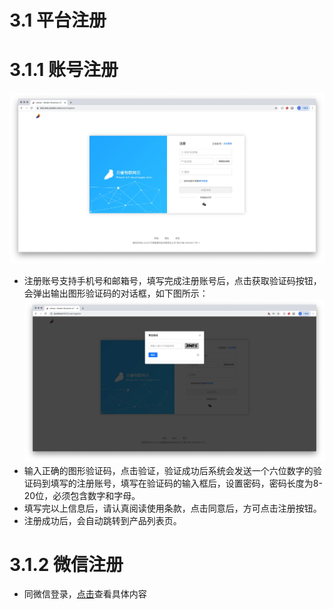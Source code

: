 # 3.1 平台注册
# 3.1.1 账号注册
![avatar](./images/register.jpg)
* 注册账号支持手机号和邮箱号，填写完成注册账号后，点击获取验证码按钮，会弹出输出图形验证码的对话框，如下图所示：
![avatar](./images/captcha.jpg)
* 输入正确的图形验证码，点击验证，验证成功后系统会发送一个六位数字的验证码到填写的注册账号，填写在验证码的输入框后，设置密码，密码长度为8-20位，必须包含数字和字母。
* 填写完以上信息后，请认真阅读使用条款，点击同意后，方可点击注册按钮。
* 注册成功后，会自动跳转到产品列表页。
# 3.1.2 微信注册
* 同微信登录，[点击](/login/login.html "用户登录")查看具体内容
